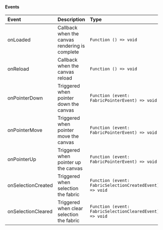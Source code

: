 #### Events

| Event              | Description                                    | Type                                                    |
| :----------------- | :--------------------------------------------- | :------------------------------------------------------ |
| onLoaded           | Callback when the canvas rendering is complete | `Function () => void`                                   |
| onReload           | Callback when the canvas reload                | `Function () => void`                                   |
| onPointerDown      | Triggered when pointer down the canvas         | `Function (event: FabricPointerEvent) => void`          |
| onPointerMove      | Triggered when pointer move the canvas         | `Function (event: FabricPointerEvent) => void`          |
| onPointerUp        | Triggered when pointer up the canvas           | `Function (event: FabricPointerEvent) => void`          |
| onSelectionCreated | Triggered when selection the fabric            | `Function (event: FabricSelectionCreatedEvent) => void` |
| onSelectionCleared | Triggered when clear selection the fabric      | `Function (event: FabricSelectionClearedEvent) => void` |
